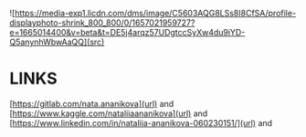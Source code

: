 ![https://media-exp1.licdn.com/dms/image/C5603AQG8LSs8I8CfSA/profile-displayphoto-shrink_800_800/0/1657021959727?e=1665014400&v=beta&t=DE5j4arqz57UDgtccSyXw4du9iYD-Q5anynhWbwAaQQ](src)
# LINKS

[https://gitlab.com/nata.ananikova](url) and
[https://www.kaggle.com/nataliiaananikova](url) and
[https://www.linkedin.com/in/nataliia-ananikova-060230151/](url) and


